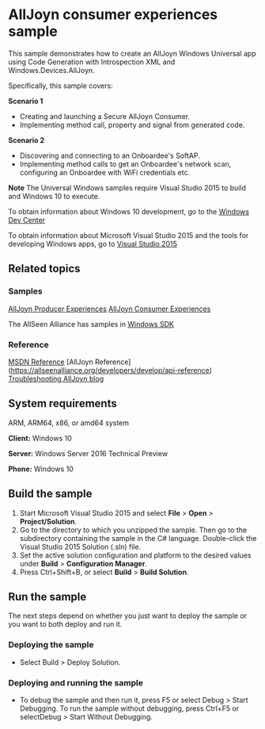 <!---
  category: DevicesSensorsAndPower
  samplefwlink: http://go.microsoft.com/fwlink/p/?LinkId=534021
--->

# AllJoyn consumer experiences sample

This sample demonstrates how to create an AllJoyn Windows Universal app using Code Generation with Introspection XML and Windows.Devices.AllJoyn.

Specifically, this sample covers:

**Scenario 1**
-   Creating and launching a Secure AllJoyn Consumer.
-   Implementing method call, property and signal from generated code.

**Scenario 2**
-   Discovering and connecting to an Onboardee's SoftAP.
-   Implementing method calls to get an Onboardee's network scan, configuring an Onboardee with WiFi credentials etc.

**Note** The Universal Windows samples require Visual Studio 2015 to build and Windows 10 to execute.
 
To obtain information about Windows 10 development, go to the [Windows Dev Center](http://go.microsoft.com/fwlink/?LinkID=532421)

To obtain information about Microsoft Visual Studio 2015 and the tools for developing Windows apps, go to [Visual Studio 2015](http://go.microsoft.com/fwlink/?LinkID=532422)

## Related topics

### Samples

[AllJoyn Producer Experiences](http://go.microsoft.com/fwlink/p/?LinkId=534025)
[AllJoyn Consumer Experiences](http://go.microsoft.com/fwlink/p/?LinkID=534021)

The AllSeen Alliance has samples in [Windows SDK](https://allseenalliance.org/developers/download)

### Reference

[MSDN Reference](https://msdn.microsoft.com/en-us/library/windows/apps/windows.devices.alljoyn.aspx)
[AllJoyn Reference] (https://allseenalliance.org/developers/develop/api-reference)
[Troubleshooting AllJoyn blog](http://channel9.msdn.com/Blogs/Internet-of-Things-Blog/Troubleshooting-AllJoyn-with-Windows-10-Insider-Preview-Builds)

## System requirements

ARM, ARM64, x86, or amd64 system

**Client:** Windows 10

**Server:** Windows Server 2016 Technical Preview

**Phone:** Windows 10

## Build the sample

1. Start Microsoft Visual Studio 2015 and select **File** \> **Open** \> **Project/Solution**.
2. Go to the directory to which you unzipped the sample. Then go to the subdirectory containing the sample in the C# language. Double-click the Visual Studio 2015 Solution (.sln) file. 
3. Set the active solution configuration and platform to the desired values under **Build** \> **Configuration Manager**.
4. Press Ctrl+Shift+B, or select **Build** \> **Build Solution**. 

## Run the sample

The next steps depend on whether you just want to deploy the sample or you want to both deploy and run it.

### Deploying the sample

- Select Build > Deploy Solution. 

### Deploying and running the sample

- To debug the sample and then run it, press F5 or select Debug >  Start Debugging. To run the sample without debugging, press Ctrl+F5 or selectDebug > Start Without Debugging. 